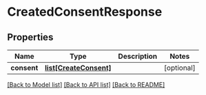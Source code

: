 # CreatedConsentResponse

## Properties
Name | Type | Description | Notes
------------ | ------------- | ------------- | -------------
**consent** | [**list[CreateConsent]**](CreateConsent.md) |  | [optional] 

[[Back to Model list]](../README.md#documentation-for-models) [[Back to API list]](../README.md#documentation-for-api-endpoints) [[Back to README]](../README.md)


